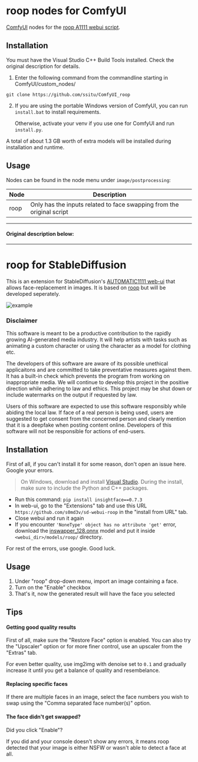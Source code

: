 # roop nodes for ComfyUI

[ComfyUI](https://github.com/comfyanonymous/ComfyUI) nodes for the [roop A1111 webui script](https://github.com/s0md3v/sd-webui-roop).

## Installation
You must have the Visual Studio C++ Build Tools installed. Check the original description for details.
1. Enter the following command from the commandline starting in ComfyUI/custom_nodes/
```
git clone https://github.com/ssitu/ComfyUI_roop
```
2. If you are using the portable Windows version of ComfyUI, you can run `install.bat` to install requirements.

    Otherwise, activate your venv if you use one for ComfyUI and run `install.py`.

A total of about 1.3 GB worth of extra models will be installed during installation and runtime.

## Usage

Nodes can be found in the node menu under `image/postprocessing`:

|Node|Description|
| --- | --- |
| roop | Only has the inputs related to face swapping from the original script |

---
#### Original description below:
___
# roop for StableDiffusion

This is an extension for StableDiffusion's [AUTOMATIC1111 web-ui](https://github.com/AUTOMATIC1111/stable-diffusion-webui/) that allows face-replacement in images. It is based on [roop](https://github.com/s0md3v/roop) but will be developed seperately.

![example](example/example.png)

### Disclaimer

This software is meant to be a productive contribution to the rapidly growing AI-generated media industry. It will help artists with tasks such as animating a custom character or using the character as a model for clothing etc.

The developers of this software are aware of its possible unethical applicaitons and are committed to take preventative measures against them. It has a built-in check which prevents the program from working on inappropriate media. We will continue to develop this project in the positive direction while adhering to law and ethics. This project may be shut down or include watermarks on the output if requested by law.

Users of this software are expected to use this software responsibly while abiding the local law. If face of a real person is being used, users are suggested to get consent from the concerned person and clearly mention that it is a deepfake when posting content online. Developers of this software will not be responsible for actions of end-users.

## Installation
First of all, if you can't install it for some reason, don't open an issue here. Google your errors.

> On Windows, download and install [Visual Studio](https://visualstudio.microsoft.com/downloads/). During the install, make sure to include the Python and C++ packages.

+ Run this command: `pip install insightface==0.7.3`
+ In web-ui, go to the "Extensions" tab and use this URL `https://github.com/s0md3v/sd-webui-roop` in the "install from URL" tab.
+ Close webui and run it again
+ If you encounter `'NoneType' object has no attribute 'get'` error, download the [inswapper_128.onnx](https://huggingface.co/henryruhs/roop/resolve/main/inswapper_128.onnx) model and put it inside `<webui_dir>/models/roop/` directory.

For rest of the errors, use google. Good luck.

## Usage

1. Under "roop" drop-down menu, import an image containing a face.
2. Turn on the "Enable" checkbox
3. That's it, now the generated result will have the face you selected

## Tips
#### Getting good quality results
First of all, make sure the "Restore Face" option is enabled. You can also try the "Upscaler" option or for more finer control, use an upscaler from the "Extras" tab.

For even better quality, use img2img with denoise set to `0.1` and gradually increase it until you get a balance of quality and resembelance.

#### Replacing specific faces
If there are multiple faces in an image, select the face numbers you wish to swap using the "Comma separated face number(s)" option.

#### The face didn't get swapped?
Did you click "Enable"?

If you did and your console doesn't show any errors, it means roop detected that your image is either NSFW or wasn't able to detect a face at all.
